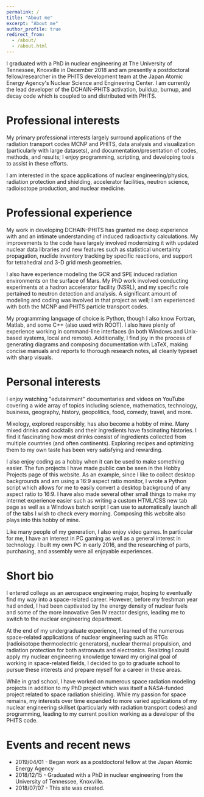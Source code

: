 ```yaml
---
permalink: /
title: "About me"
excerpt: "About me"
author_profile: true
redirect_from:
  - /about/
  - /about.html
---
```


I graduated with a PhD in nuclear engineering at The University of Tennessee, Knoxville in December 2018 and am presently a postdoctoral fellow/researcher in the PHITS development team at the Japan Atomic Energy Agency's Nuclear Science and Engineering Center.  I am currently the lead developer of the DCHAIN-PHITS activation, buildup, burnup, and decay code which is coupled to and distributed with PHITS.

Professional interests
======
My primary professional interests largely surround applications of the radiation transport codes MCNP and PHITS, data analysis and visualization (particularly with large datasets), and documentation/presentation of codes, methods, and results; I enjoy programming, scripting, and developing tools to assist in these efforts.

I am interested in the space applications of nuclear engineering/physics, radiation protection and shielding, accelerator facilities, neutron science, radioisotope production, and nuclear medicine.


Professional experience
======
My work in developing DCHAIN-PHITS has granted me deep experience with and an intimate understanding of induced radioactivity calculations.  My improvements to the code have largely involved modernizing it with updated nuclear data libraries and new features such as statistical uncertainty propagation, nuclide inventory tracking by specific reactions, and support for tetrahedral and 3-D grid mesh geometries.

I also have experience modeling the GCR and SPE induced radiation environments on the surface of Mars.  My PhD work involved conducting experiments at a hadron accelerator facility (NSRL), and my specific role pertained to neutron detection and analysis.  A significant amount of modeling and coding was involved in that project as well; I am experienced with both the MCNP and PHITS particle transport codes.

My programming language of choice is Python, though I also know Fortran, Matlab, and some C++ (also used with ROOT).  I also have plenty of experience working in command-line interfaces (in both Windows and Unix-based systems, local and remote).  Additionally, I find joy in the process of generating diagrams and composing documentation with LaTeX, making concise manuals and reports to thorough research notes, all cleanly typeset with sharp visuals.

Personal interests
======
I enjoy watching "edutainment" documentaries and videos on YouTube covering a wide array of topics including science, mathematics, technology, business, geography, history, geopolitics, food, comedy, travel, and more.  

Mixology, explored responsibly, has also become a hobby of mine.  Many mixed drinks and cocktails and their ingredients have fascinating histories.  I find it fascinating how most drinks consist of ingredients collected from multiple countries (and often continents).  Exploring recipes and optimizing them to my own taste has been very satisfying and rewarding.

I also enjoy coding as a hobby when it can be used to make something easier.  The fun projects I have made public can be seen in the Hobby Projects page of this website.  As an example, since I like to collect desktop backgrounds and am using a 16:9 aspect ratio monitor, I wrote a Python script which allows for me to easily convert a desktop background of any aspect ratio to 16:9.  I have also made several other small things to make my internet experience easier such as writing a custom HTML/CSS new tab page as well as a Windows batch script I can use to automatically launch all of the tabs I wish to check every morning.  Composing this website also plays into this hobby of mine.

Like many people of my generation, I also enjoy video games.  In particular for me, I have an interest in PC gaming as well as a general interest in technology.  I built my own PC in early 2016, and the researching of parts, purchasing, and assembly were all enjoyable experiences.

Short bio
======
I entered college as an aerospace engineering major, hoping to eventually find my way into a space-related career.  However, before my freshman year had ended, I had been captivated by the energy density of nuclear fuels and some of the more innovative Gen IV reactor designs, leading me to switch to the nuclear engineering department.  

At the end of my undergraduate experience, I learned of the numerous space-related applications of nuclear engineering such as RTGs (radioisotope thermoelectric generators), nuclear thermal propulsion, and radiation protection for both astronauts and electronics.  Realizing I could apply my nuclear engineering knowledge toward my original goal of working in space-related fields, I decided to go to graduate school to pursue these interests and prepare myself for a career in these areas.  

While in grad school, I have worked on numerous space radiation modeling projects in addition to my PhD project which was itself a NASA-funded project related to space radiation shielding.  While my passion for space remains, my interests over time expanded to more varied applications of my nuclear engineering skillset (particularly with radiation transport codes) and programming, leading to my current position working as a developer of the PHITS code.


Events and recent news
======
* 2019/04/01 - Began work as a postdoctoral fellow at the Japan Atomic Energy Agency
* 2018/12/15 - Graduated with a PhD in nuclear engineering from the University of Tennessee, Knoxville.
* 2018/07/07 - This site was created.
